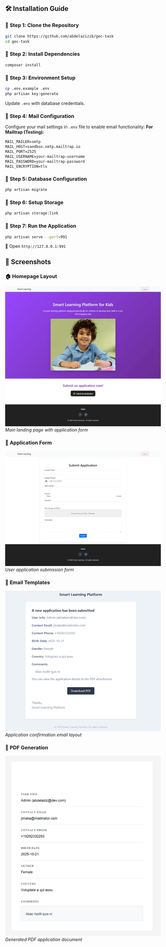 ## 🛠️ Installation Guide

### 🔹 **Step 1: Clone the Repository**
```sh
git clone https://github.com/abdelazizib/gec-task
cd gec-task
```

### 🔹 **Step 2: Install Dependencies**
```sh
composer install
```

### 🔹 **Step 3: Environment Setup**
```sh
cp .env.example .env
php artisan key:generate
```
Update `.env` with database credentials.

### 🔹 **Step 4: Mail Configuration**
Configure your mail settings in `.env` file to enable email functionality:
**For Mailtrap (Testing):**
```env
MAIL_MAILER=smtp
MAIL_HOST=sandbox.smtp.mailtrap.io
MAIL_PORT=2525
MAIL_USERNAME=your-mailtrap-username
MAIL_PASSWORD=your-mailtrap-password
MAIL_ENCRYPTION=tls
```

### 🔹 **Step 5: Database Configuration**
```sh
php artisan migrate
```
### 🔹 **Step 6: Setup Storage**
```sh
php artisan storage:link
```
### 🔹 **Step 7: Run the Application**
```sh
php artisan serve --port=991
```
🔗 Open `http://127.0.0.1:991`

## 📸 Screenshots

### 🏠 **Homepage Layout**
![Homepage](docs/images/homepage.png)
*Main landing page with application form*

### 📝 **Application Form**
![Application Form](docs/images/application-form.png)
*User application submission form*

### 📧 **Email Templates**
![Email Template](docs/images/email-template.png)
*Application confirmation email layout*

### 📄 **PDF Generation**
![PDF Output](docs/images/pdf.jpg)
*Generated PDF application document*
